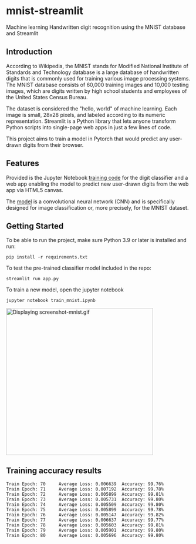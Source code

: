 # mnist-streamlit

Machine learning Handwritten digit recognition using the MNIST database and Streamlit

## Introduction
According to Wikipedia, the MNIST stands for Modified National Institute of Standards and Technology database is a large database of handwritten digits that is commonly used for training various image processing systems. The MNIST database consists of 60,000 training images and 10,000 testing images, which are digits written by high school students and employees of the United States Census Bureau.

The dataset is considered the "hello, world" of machine learning. Each image is small, 28x28 pixels, and labeled according to its numeric representation.
Streamlit is a Python library that lets anyone transform Python scripts into single-page web apps in just a few lines of code.

This project aims to train a model in Pytorch that would predict any user-drawn digits from their browser. 

## Features
Provided is the Jupyter Notebook [training code](https://github.com/jedt/mnist-streamlit/blob/main/train_mnist.ipynb) for the digit classifier and a web app enabling the model to predict new user-drawn digits from the web app via HTML5 canvas.

The [model](https://github.com/jedt/mnist-streamlit/blob/main/model.py) is a convolutional neural network (CNN) and is specifically designed for image classification or, more precisely, for the MNIST dataset.

## Getting Started
To be able to run the project, make sure Python 3.9 or later is installed and run:

`pip install -r requirements.txt`

To test the pre-trained classifier model included in the repo:

`streamlit run app.py`

To train a new model, open the jupyter notebook

`jupyter notebook train_mnist.ipynb`

<img src="https://lh3.googleusercontent.com/u/0/drive-viewer/AEYmBYSLJIQkSjR0SqTfOHK8k2GlnboTtxsurrFlNanm6VPqgljQlHDDr3mm3jFPnSL_HGM9ufLXgzzixQxNm-OpiZrm9CTynQ=w2992-h1624" class="ndfHFb-c4YZDc-HiaYvf-RJLb9c" alt="Displaying screenshot-mnist.gif" aria-hidden="true" width="400">

## Training accuracy results

```
Train Epoch: 70 	Average Loss: 0.006639	Accuracy: 99.76%
Train Epoch: 71 	Average Loss: 0.007192	Accuracy: 99.78%
Train Epoch: 72 	Average Loss: 0.005899	Accuracy: 99.81%
Train Epoch: 73 	Average Loss: 0.005731	Accuracy: 99.80%
Train Epoch: 74 	Average Loss: 0.005509	Accuracy: 99.80%
Train Epoch: 75 	Average Loss: 0.005899	Accuracy: 99.78%
Train Epoch: 76 	Average Loss: 0.005147	Accuracy: 99.82%
Train Epoch: 77 	Average Loss: 0.006637	Accuracy: 99.77%
Train Epoch: 78 	Average Loss: 0.005603	Accuracy: 99.81%
Train Epoch: 79 	Average Loss: 0.005901	Accuracy: 99.80%
Train Epoch: 80 	Average Loss: 0.005696	Accuracy: 99.80%
```
